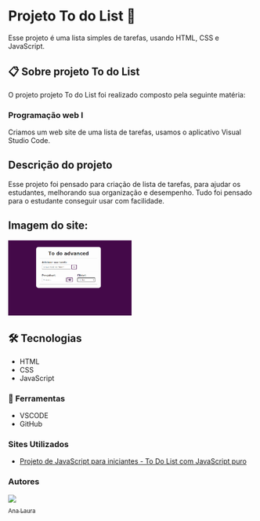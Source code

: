 # Projeto To do List 📄
Esse projeto é uma lista simples de tarefas, usando HTML, CSS e JavaScript.
## 📋 Sobre projeto To do List
O projeto projeto To do List foi realizado composto pela seguinte matéria:
### Programação web I
Criamos um web site de uma lista de tarefas, usamos o aplicativo Visual Studio Code.
##  Descrição do projeto
Esse projeto foi pensado para criação de lista de tarefas, para ajudar os estudantes, melhorando sua organização e desempenho. Tudo foi pensado para o estudante conseguir usar com facilidade.
## Imagem do site:
<img src="TELA.png" width="50%">

## 🛠️ Tecnologias  
* HTML
* CSS
* JavaScript

### 🔧 Ferramentas
* VSCODE
* GitHub
### Sites Utilizados
* [Projeto de JavaScript para iniciantes - To Do List com JavaScript puro](https://www.youtube.com/watch?v=HSssE1PRQcA)
### Autores 
 [<img loading="lazy" src="https://user-images.githubusercontent.com/140809968/272249265-389c8791-1744-4a19-a9a0-fde05e6dd499.jpg" width=95><br><sub>Ana Laura</sub>](https://github.com/anacenali) 

 